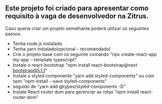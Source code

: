 ## Este projeto foi criado para apresentar como requisito à vaga de desenvolvedor na Zitrus.
Caso queria criar um projeto semelhante poderá utilizar os seguintes passos.

- Tenha node.js instalado
- Tenha yarn instalado(opcional - recomendado)
- Crie o projeto base com os seguinte comando "npx create-react-app my-app --template typescript"
- Instale o react-bootstrap "npm install react-bootstrap@next bootstrap@5.1.1"
- Instale o styled componente "yarn add styled-components" ou com npm "npm install --save styled-components"
- seguido de "yarn add @types/styled-components -D"
- Instale React router dom para gerenciar as rotas "npm install react-router-dom"